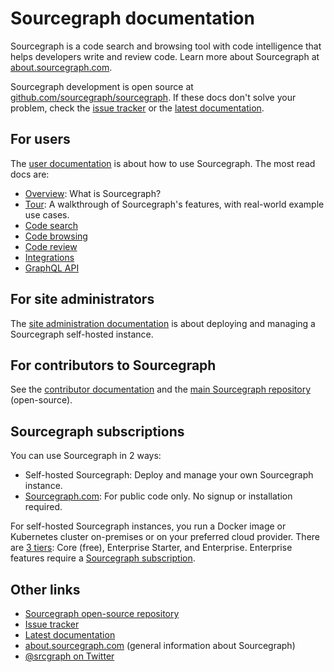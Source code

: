 # Sourcegraph documentation

Sourcegraph is a code search and browsing tool with code intelligence that helps developers write and review code. Learn more about Sourcegraph at [about.sourcegraph.com](https://about.sourcegraph.com).

Sourcegraph development is open source at [github.com/sourcegraph/sourcegraph](https://github.com/sourcegraph/sourcegraph). If these docs don't solve your problem, check the [issue tracker](https://github.com/sourcegraph/sourcegraph/issues) or the [latest documentation](https://about.sourcegraph.com/docs).


## For users

The [user documentation](user.md) is about how to use Sourcegraph. The most read docs are:

- [Overview](user.md): What is Sourcegraph?
- [Tour](user/tour.md): A walkthrough of Sourcegraph's features, with real-world example use cases.
- [Code search](user/search/index.md)
- [Code browsing](#TODO)
- [Code review](#TODO)
- [Integrations](integration.md)
- [GraphQL API](api/graphql.md)

## For site administrators

The [site administration documentation](admin.md) is about deploying and managing a Sourcegraph self-hosted instance.

## For contributors to Sourcegraph

See the [contributor documentation](dev.md) and the [main Sourcegraph repository](https://github.com/sourcegraph/sourcegraph) (open-source).

## Sourcegraph subscriptions

You can use Sourcegraph in 2 ways:

- Self-hosted Sourcegraph: Deploy and manage your own Sourcegraph instance. 
- [Sourcegraph.com](https://sourcegraph.com): For public code only. No signup or installation required.

For self-hosted Sourcegraph instances, you run a Docker image or Kubernetes cluster on-premises or on your preferred cloud provider. There are [3 tiers](https://about.sourcegraph.com/pricing): Core (free), Enterprise Starter, and Enterprise. Enterprise features require a [Sourcegraph subscription](https://sourcegraph.com/user/subscriptions).

## Other links

- [Sourcegraph open-source repository](https://github.com/sourcegraph/sourcegraph)
- [Issue tracker](https://github.com/sourcegraph/sourcegraph/issues)
- [Latest documentation](https://about.sourcegraph.com/docs)
- [about.sourcegraph.com](https://about.sourcegraph.com) (general information about Sourcegraph)
- [@srcgraph on Twitter](https://twitter.com/srcgraph)
